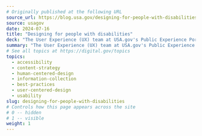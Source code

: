 ```yaml
---
# Originally published at the following URL
source_url: https://blog.usa.gov/designing-for-people-with-disabilities
source: usagov
date: 2024-07-16
title: "Designing for people with disabilities"
deck: "The User Experience (UX) team at USA.gov's Public Experience Portfolio recently conducted a study to analyze the experiences of individuals who access USA.gov through assistive technology. The team partnered with a local organization to gather insights from a diverse group of participants, many of whom are blind or deaf. The study revealed various habits and challenges faced by these users, such as a preference for mobile sites, difficulty with website carousels, and a reliance on clear headings and action-oriented descriptions. These findings can guide improvements in accessibility, such as clever link labeling and better navigation aids for assistive technology users."
summary: "The User Experience (UX) team at USA.gov's Public Experience Portfolio recently conducted a study to analyze the experiences of individuals who access USA.gov through assistive technology. The team partnered with a local organization to gather insights from a diverse group of participants, many of whom are blind or deaf. The study revealed various habits and challenges faced by these users, such as a preference for mobile sites, difficulty with website carousels, and a reliance on clear headings and action-oriented descriptions. These findings can guide improvements in accessibility, such as clever link labeling and better navigation aids for assistive technology users."
# See all topics at https://digital.gov/topics
topics:
  - accessibility
  - content-strategy
  - human-centered-design
  - information-collection
  - best-practices
  - user-centered-design
  - usability
slug: designing-for-people-with-disabilities
# Controls how this page appears across the site
# 0 -- hidden
# 1 -- visible
weight: 1
---
```


